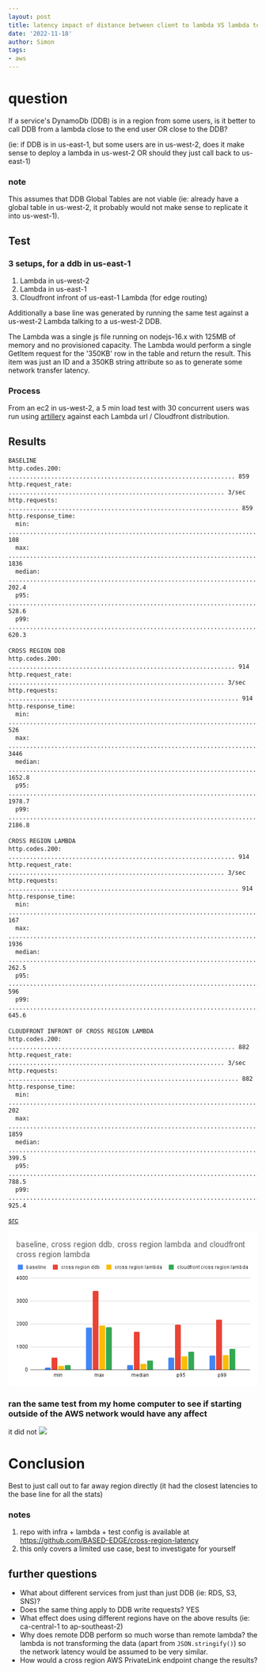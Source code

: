 ```yaml
---
layout: post
title: latency impact of distance between client to lambda VS lambda to dynamodb table
date: '2022-11-18'
author: Simon
tags:
- aws
---
```


# question
If a service's DynamoDb (DDB) is in a region from some users, is it better to call DDB from a lambda close to the end user OR close to the DDB?

(ie: if DDB is in us-east-1, but some users are in us-west-2, does it make sense to deploy a lambda in us-west-2 OR should they just call back to us-east-1)

### note
This assumes that DDB Global Tables are not viable (ie: already have a global table in us-west-2, it probably would not make sense to replicate it into us-west-1).

## Test
### 3 setups, for a ddb in us-east-1
1. Lambda in us-west-2
2. Lambda in us-east-1
3. Cloudfront infront of us-east-1 Lambda (for edge routing)

Additionally a base line was generated by running the same test against a us-west-2 Lambda talking to a us-west-2 DDB.

The Lambda was a single js file running on nodejs-16.x  with 125MB of memory and no provisioned capacity. The Lambda would perform a single GetItem request for the '350KB' row in the table and return the result. This item was just an ID and a 350KB string attribute so as to generate some network transfer latency.

### Process
From an ec2 in us-west-2, a 5 min load test with 30 concurrent users was run using [artillery](https://www.npmjs.com/package/artillery) against each Lambda url / Cloudfront distribution.

## Results
```
BASELINE
http.codes.200: ................................................................ 859
http.request_rate: ............................................................. 3/sec
http.requests: ................................................................. 859
http.response_time:
  min: ......................................................................... 108
  max: ......................................................................... 1836
  median: ...................................................................... 202.4
  p95: ......................................................................... 528.6
  p99: ......................................................................... 620.3

CROSS REGION DDB
http.codes.200: ................................................................ 914
http.request_rate: ............................................................. 3/sec
http.requests: ................................................................. 914
http.response_time:
  min: ......................................................................... 526
  max: ......................................................................... 3446
  median: ...................................................................... 1652.8
  p95: ......................................................................... 1978.7
  p99: ......................................................................... 2186.8
  
CROSS REGION LAMBDA
http.codes.200: ................................................................ 914
http.request_rate: ............................................................. 3/sec
http.requests: ................................................................. 914
http.response_time:
  min: ......................................................................... 167
  max: ......................................................................... 1936
  median: ...................................................................... 262.5
  p95: ......................................................................... 596
  p99: ......................................................................... 645.6
  
CLOUDFRONT INFRONT OF CROSS REGION LAMBDA
http.codes.200: ................................................................ 882
http.request_rate: ............................................................. 3/sec
http.requests: ................................................................. 882
http.response_time:
  min: ......................................................................... 202
  max: ......................................................................... 1859
  median: ...................................................................... 399.5
  p95: ......................................................................... 788.5
  p99: ......................................................................... 925.4
```
[src](https://github.com/BASED-EDGE/cross-region-latency/blob/master/results-ec2.txt)

![](/assets/from_ec2.png)


### ran the same test from my home computer to see if starting outside of the AWS network would have any affect
it did not
![](/assets/from_home.png)

# Conclusion
Best to just call out to far away region directly (it had the closest latencies to the base line for all the stats)


### notes
1. repo with infra + lambda + test config is available at https://github.com/BASED-EDGE/cross-region-latency
2. this only covers a limited use case, best to investigate for yourself

## further questions
- What about different services from just than just DDB (ie: RDS, S3, SNS)?
- Does the same thing apply to DDB write requests? YES
- What effect does using different regions have on the above results (ie: ca-central-1 to ap-southeast-2)
- Why does remote DDB perform so much worse than remote lambda? the lambda is not transforming the data (apart from ```JSON.stringify()```) so the network latency would be assumed to be very similar.
- How would a cross region AWS PrivateLink endpoint change the results?
